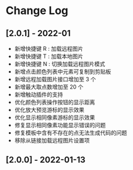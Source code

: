 # Change Log

## [2.0.1] - 2022-01

-   新增快捷键 R : 加载远程图片
-   新增快捷键 T : 加载本地图片
-   新增快捷键 N : 切换加载远程图片模式
-   新增点击颜色列表中元素可复制到剪贴板
-   新增远程加载图片接口增加至 3 个
-   新增最大取点数增加至 20 个
-   新增触动插件的支持
-   优化颜色列表操作按钮的显示距离
-   优化放大预览游标的显示效果
-   优化显示相同像素游标的显示效果
-   修复显示相同像素功能显示错误的问题
-   修复模板中含有不存在的点无法生成代码的问题
-   移除从链接加载远程图片设置项

## [2.0.0] - 2022-01-13

